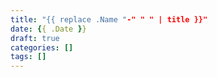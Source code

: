 ```yaml
---
title: "{{ replace .Name "-" " " | title }}"
date: {{ .Date }}
draft: true
categories: []
tags: []
---
```



